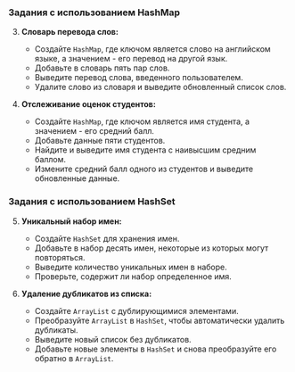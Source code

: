 
### Задания с использованием HashMap

3. **Словарь перевода слов:**
    - Создайте `HashMap`, где ключом является слово на английском языке, а значением - его перевод на другой язык.
    - Добавьте в словарь пять пар слов.
    - Выведите перевод слова, введенного пользователем.
    - Удалите слово из словаря и выведите обновленный список слов.

4. **Отслеживание оценок студентов:**
    - Создайте `HashMap`, где ключом является имя студента, а значением - его средний балл.
    - Добавьте данные пяти студентов.
    - Найдите и выведите имя студента с наивысшим средним баллом.
    - Измените средний балл одного из студентов и выведите обновленные данные.

### Задания с использованием HashSet

5. **Уникальный набор имен:**
    - Создайте `HashSet` для хранения имен.
    - Добавьте в набор десять имен, некоторые из которых могут повторяться.
    - Выведите количество уникальных имен в наборе.
    - Проверьте, содержит ли набор определенное имя.

6. **Удаление дубликатов из списка:**
    - Создайте `ArrayList` с дублирующимися элементами.
    - Преобразуйте `ArrayList` в `HashSet`, чтобы автоматически удалить дубликаты.
    - Выведите новый список без дубликатов.
    - Добавьте новые элементы в `HashSet` и снова преобразуйте его обратно в `ArrayList`.

